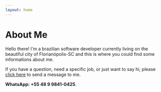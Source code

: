 ```yaml
---
layout: home
---
```

# About Me

Hello there! I'm a brazilian software developer currently living on the beautiful city of Florianópolis-SC and this is where you could find some informations about me.

If you have a question, need a specific job, or just want to say hi, please [click here](mailto:bruno.carvalho@hotmail.de) to send a message to me.

**WhatsApp: +55 48 9 9841-0425**.
